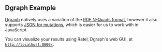 Dgraph Example
--------------

[Dgraph](https://dgraph.io/) natively uses a variation of the
[RDF N-Quads format](https://www.w3.org/TR/n-quads/), however it also supports
[JSON for mutations](https://docs.dgraph.io/mutations/#json-mutation-format), which is easier
for us to work with in JavaScript.

You can visualize your results using Ratel, Dgraph's web GUI, at
[`http://localhost:8000/`](http://localhost:8000/).
